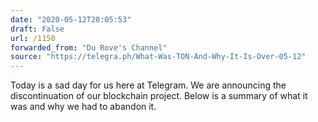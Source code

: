 ```yaml
---
date: "2020-05-12T20:05:53"
draft: False
url: /1150
forwarded_from: "Du Rove's Channel"
source: "https://telegra.ph/What-Was-TON-And-Why-It-Is-Over-05-12"
---
```


Today is a sad day for us here at Telegram. We are announcing the discontinuation of our blockchain project. Below is a summary of what it was and why we had to abandon it.
